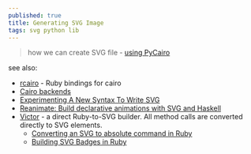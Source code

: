 ```yaml
---
published: true
title: Generating SVG Image
tags: svg python lib
---
```

> how we can create SVG file - [using PyCairo](https://www.geeksforgeeks.org/creating-svg-image-using-pycairo/)

see also:
- [rcairo](https://github.com/rcairo/rcairo) - Ruby bindings for cairo
- [Cairo backends](https://zetcode.com/gfx/cairo/cairobackends/)
- [Experimenting A New Syntax To Write SVG](https://yuanchuan.dev/experimenting-a-new-syntax-to-write-svg)
- [Reanimate: Build declarative animations with SVG and Haskell](https://news.ycombinator.com/item?id=34074380)
- [Victor](https://github.com/DannyBen/victor) -  a direct Ruby-to-SVG builder. All method calls are converted directly to SVG elements.
	- [Converting an SVG to absolute command in Ruby](https://stackoverflow.com/questions/68870185/converting-an-svg-to-absolute-command-in-ruby)
    - [Building SVG Badges in Ruby](https://www.mayerdan.com/ruby/2019/04/10/building-svg-badges)

